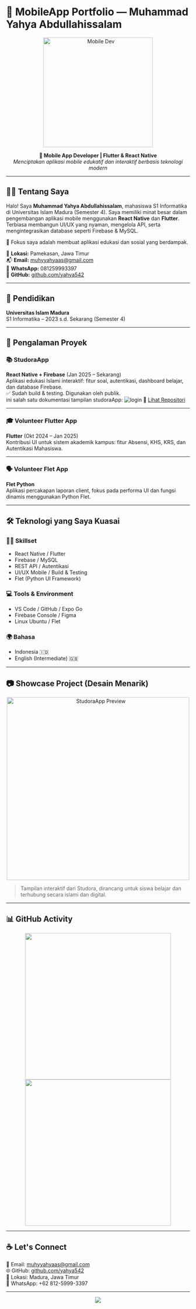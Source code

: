# 📱 MobileApp Portfolio — Muhammad Yahya Abdullahissalam

<p align="center">
  <img src="https://media.giphy.com/media/qgQUggAC3Pfv687qPC/giphy.gif" width="300" alt="Mobile Dev">
</p>

<p align="center">
  <b>🚀 Mobile App Developer | Flutter & React Native</b><br>
  <i>Menciptakan aplikasi mobile edukatif dan interaktif berbasis teknologi modern</i>
</p>

---

## 👨‍💻 Tentang Saya

Halo! Saya **Muhammad Yahya Abdullahissalam**, mahasiswa S1 Informatika di Universitas Islam Madura (Semester 4). Saya memiliki minat besar dalam pengembangan aplikasi mobile menggunakan **React Native** dan **Flutter**. Terbiasa membangun UI/UX yang nyaman, mengelola API, serta mengintegrasikan database seperti Firebase & MySQL.  

🎯 Fokus saya adalah membuat aplikasi edukasi dan sosial yang berdampak.

📍 **Lokasi:** Pamekasan, Jawa Timur  
📬 **Email:** muhyyahyaas@gmail.com  
📱 **WhatsApp:** 081259993397  
🔗 **GitHub:** [github.com/yahya542](https://github.com/yahya542)

---

## 🧾 Pendidikan

**Universitas Islam Madura**  
S1 Informatika – 2023 s.d. Sekarang (Semester 4)

---

## 💼 Pengalaman Proyek

### 📚 StudoraApp
**React Native + Firebase** (Jan 2025 – Sekarang)  
Aplikasi edukasi Islami interaktif: fitur soal, autentikasi, dashboard belajar, dan database Firebase.  
✅ Sudah build & testing. Digunakan oleh publik.  
ini salah satu dokumentasi tampilan studoraApp: 
![login](../assets/rofile.jpg)
🔗 [Lihat Repositori](https://github.com/yahya542/scidacapp) 

---

### 🎓 Volunteer Flutter App
**Flutter** (Okt 2024 – Jan 2025)  
Kontribusi UI untuk sistem akademik kampus: fitur Absensi, KHS, KRS, dan Autentikasi Mahasiswa.

---

### 🗣️ Volunteer Flet App
**Flet Python**  
Aplikasi percakapan laporan client, fokus pada performa UI dan fungsi dinamis menggunakan Python Flet.

---

## 🛠️ Teknologi yang Saya Kuasai

### 👨‍🔧 Skillset
- React Native / Flutter
- Firebase / MySQL
- REST API / Autentikasi
- UI/UX Mobile / Build & Testing
- Flet (Python UI Framework)

### 💻 Tools & Environment
- VS Code / GitHub / Expo Go
- Firebase Console / Figma
- Linux Ubuntu / Flet

### 🌍 Bahasa
- Indonesia 🇮🇩
- English (Intermediate) 🇬🇧

---

## 📷 Showcase Project (Desain Menarik)

<p align="center">
  <img src="https://user-images.githubusercontent.com/0000000/123456789-4f5e9e00-d7f0-11eb-8ebd-c96ff3d0b215.png" width="500" alt="StudoraApp Preview">
</p>

> Tampilan interaktif dari Studora, dirancang untuk siswa belajar dan terhubung secara islami dan digital.

---

## 📊 GitHub Activity

<p align="center">
  <img src="https://github-readme-stats.vercel.app/api?username=yahya542&show_icons=true&theme=tokyonight" width="400"/>
  <img src="https://github-readme-streak-stats.herokuapp.com/?user=yahya542&theme=tokyonight" width="400"/>
</p>

---

## ☕ Let's Connect

📧 Email: [muhyyahyaas@gmail.com](mailto:muhyyahyaas@gmail.com)  
🌐 GitHub: [github.com/yahya542](https://github.com/yahya542)  
📍 Lokasi: Madura, Jawa Timur  
📱 WhatsApp: +62 812-5999-3397  

---

<p align="center">
  <img src="https://capsule-render.vercel.app/api?type=waving&color=gradient&height=100&section=footer"/>
</p>
